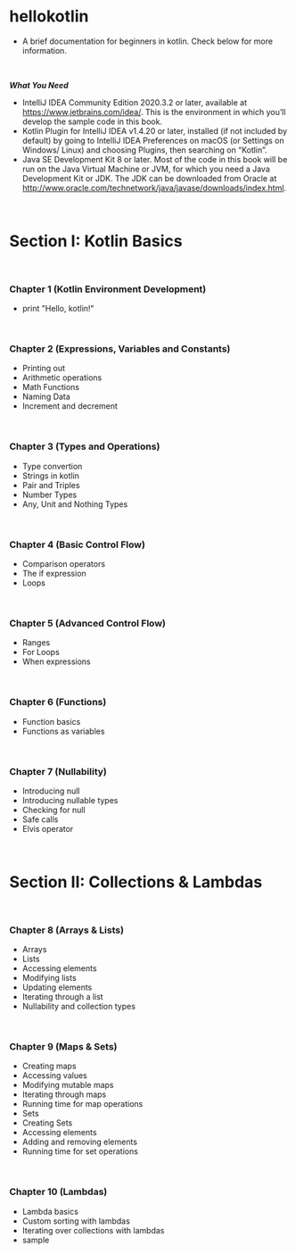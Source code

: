 # hellokotlin

  - A brief documentation for beginners in kotlin. Check below for more information.
<br>

**<i>What You Need</i>**
<br>
- IntelliJ IDEA Community Edition 2020.3.2 or later, available at https://www.jetbrains.com/idea/. This is the environment in which you’ll develop the sample code in this book.
- Kotlin Plugin for IntelliJ IDEA v1.4.20 or later, installed (if not included by default) by going to IntelliJ IDEA Preferences on macOS (or Settings on Windows/ Linux) and choosing Plugins, then searching on “Kotlin”.
- Java SE Development Kit 8 or later. Most of the code in this book will be run on the Java Virtual Machine or JVM, for which you need a Java Development Kit or JDK. The JDK can be downloaded from Oracle at http://www.oracle.com/technetwork/java/javase/downloads/index.html.

<br>
<h1>Section I: Kotlin Basics</h1>

<br>

**<h3>Chapter 1 (Kotlin Environment Development)</h3>**
- print "Hello, kotlin!"
<br>

**<h3>Chapter 2 (Expressions, Variables and Constants)</h3>**
- Printing out
- Arithmetic operations
- Math Functions
- Naming Data
- Increment and decrement
<br>

**<h3>Chapter 3 (Types and Operations)</h3>**
- Type convertion
- Strings in kotlin
- Pair and Triples
- Number Types
- Any, Unit and Nothing Types
<br>

**<h3>Chapter 4 (Basic Control Flow)</h3>**
- Comparison operators
- The if expression
- Loops
<br>

**<h3>Chapter 5 (Advanced Control Flow)</h3>**
- Ranges
- For Loops
- When expressions
<br>

**<h3>Chapter 6 (Functions)</h3>**
- Function basics
- Functions as variables
<br>

**<h3>Chapter 7 (Nullability)</h3>**
- Introducing null
- Introducing nullable types
- Checking for null
- Safe calls
- Elvis operator
<br>
<h1>Section II: Collections & Lambdas</h1>

<br>

**<h3>Chapter 8 (Arrays & Lists)</h3>**
- Arrays
- Lists
- Accessing elements
- Modifying lists
- Updating elements
- Iterating through a list
- Nullability and collection types
<br>

**<h3>Chapter 9 (Maps & Sets)</h3>**
- Creating maps
- Accessing values
- Modifying mutable maps
- Iterating through maps
- Running time for map operations
- Sets
- Creating Sets
- Accessing elements
- Adding and removing elements
- Running time for set operations
<br>

**<h3>Chapter 10 (Lambdas)</h3>**
- Lambda basics
- Custom sorting with lambdas
- Iterating over collections with lambdas
- sample
<br>
